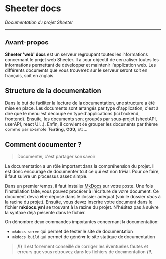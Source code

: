 # Sheeter docs
*Documentation du projet Sheeter*
_____________
## Avant-propos

**Sheeter 'web' docs** est un serveur regroupant toutes les informations concernant le projet web Sheeter. Il a pour objectif de centraliser toutes les informations permettant de développer et maintenir l'application web. Les différents documents que vous trouverez sur le serveur seront soit en français, soit en anglais.

## Structure de la documentation

Dans le but de faciliter la lecture de la documentation, une structure a été mise en place. Les documents sont arrangés par type d'application, c'est à dire que le menu est découpé en type d'applications (ici backend, frontend). Ensuite, les documents sont groupés par sous-projet (sheetAPI, userAPI, react UI...). Enfin, il convient de grouper les documents par thème comme par exemple **Testing**, **CSS**, etc...

## Comment documenter ?

> Documenter, c'est partager son savoir

La documentation a un rôle important dans la compréhension du projet. Il est donc encouragé de documenter tout ce qui est non trivial. Pour ce faire, il faut suivre un processus assez simple.

Dans un premier temps, il faut installer [MkDocs](https://www.mkdocs.org/) sur votre poste. Une fois l'installation faite, vous pouvez procéder à l'écriture de votre document. Ce document devra être déposé dans le dossier adéquat (voir le dossier *docs* à la racine du projet). Ensuite, vous devez inscrire votre document dans le fichier **mkdocs.yml** se trouvant à la racine du projet. N'hésitez pas à suivre la syntaxe déjà présente dans le fichier.

On dénombre deux commandes importantes concernant la documentation:

- `mkdocs serve` qui permet de tester le site de documentation
- `mkdocs build` qui permet de générer le site statique de documentation

> **/!\\** Il est fortement conseillé de corriger les éventuelles fautes et erreurs que vous retrouvez dans les fichiers de documentation **/!\\**

